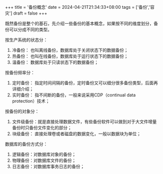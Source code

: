 +++
title = '备份概念'
date = 2024-04-21T21:34:33+08:00
tags = ['备份','容灾']
draft = false
+++

既然备份是整个的基石，先介绍一些备份的基本概念，如果按不同的维度划分，备份可以分成不同的类型。

按生产系统的状态分：

1. 冷备份： 也叫离线备份，数据库处于关闭状态下的数据备份；
2. 热备份： 也叫在线备份，数据库处于运行状态下的数据备份；
3. 温备份： 数据库处于只读状态下的数据备份；

按备份频率分：

1. 定时备份： 指定时间间隔的备份，定时备份又可以细分很多备份类型，后面再详细介绍；
2. 实时备份： 指不间断的备份，一般来说采用CDP（continual data protection）技术；

按备份的对象分：

1. 文件级备份：就是直接处理数据文件，有些备份软件可以做到对于大文件增量备份时只备份文件变化的部分；
2. 块级备份： 直接处理卷或者磁盘的数据变化，一般以数据块为单位；

数据库的备份方式分：

1. 逻辑备份：对数据库对象的备份；
2. 物理备份：对数据库文件的备份；
3. 日志备份：对数据库事务日志的备份；
